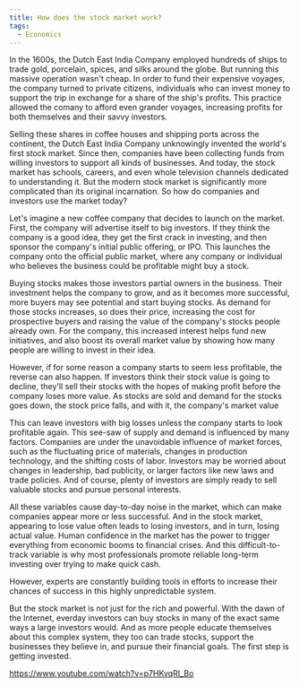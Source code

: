 ```yaml
---
title: How does the stock market work?
tags:
  - Economics
---
```


In the 1600s, the Dutch East India Company employed hundreds of ships to trade gold, porcelain, spices, and silks around the globe. But running this massive operation wasn't cheap. In order to fund their expensive voyages, the company turned to private citizens, individuals who can invest money to support the trip in exchange for a share of the ship's profits. This practice allowed the comany to afford even grander voyages, increasing profits for both themselves and their savvy investors.

Selling these shares in coffee houses and shipping ports across the continent, the Dutch East India Company unknowingly invented the world's first stock market. Since then, companies have been collecting funds from willing investors to support all kinds of businesses. And today, the stock market has schools, careers, and even whole television channels dedicated to understanding it. But the modern stock market is significantly more complicated than its original incarnation. So how do companies and investors use the market today?

Let's imagine a new coffee company that decides to launch on the market. First, the company will advertise itself to big investors. If they think the company is a good idea, they get the first crack in investing, and then sponsor the company's initial public offering, or IPO. This launches the company onto the official public market, where any company or individual who believes the business could be profitable might buy a stock.

Buying stocks makes those investors partial owners in the business. Their investment helps the company to grow, and as it becomes more successful, more buyers may see potential and start buying stocks. As demand for those stocks increases, so does their price, increasing the cost for prospective buyers and raising the value of the company's stocks people already own. For the company, this increased interest helps fund new initiatives, and also boost its overall market value by showing how many people are willing to invest in their idea.

However, if for some reason a company starts to seem less profitable, the reverse can also happen. If investors think their stock value is going to decline, they'll sell their stocks with the hopes of making profit before the company loses more value. As stocks are sold and demand for the stocks goes down, the stock price falls, and with it, the company's market value

This can leave investors with big losses unless the company starts to look profitable again. This see-saw of supply and demand is influenced by many factors. Companies are under the unavoidable influence of market forces, such as the fluctuating price of materials, changes in production technology, and the shifting costs of labor. Investors may be worried about changes in leadership, bad publicity, or larger factors like new laws and trade policies. And of course, plenty of investors are simply ready to sell valuable stocks and pursue personal interests.

All these variables cause day-to-day noise in the market, which can make companies appear more or less successful. And in the stock market, appearing to lose value often leads to losing investors, and in turn, losing actual value. Human confidence in the market has the power to trigger everything from economic booms to financial crises. And this difficult-to-track variable is why most professionals promote reliable long-term investing over trying to make quick cash.

However, experts are constantly building tools in efforts to increase their chances of success in this highly unpredictable system.

But the stock market is not just for the rich and powerful. With the dawn of the Internet, everday investors can buy stocks in many of the exact same ways a large investors would. And as more people educate themselves about this complex system, they too can trade stocks, support the businesses they believe in, and pursue their financial goals. The first step is getting invested.

https://www.youtube.com/watch?v=p7HKvqRI_Bo
